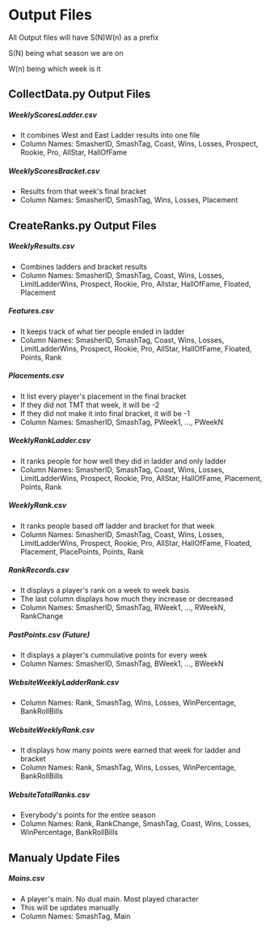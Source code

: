 # Output Files
All Output files will have S(N)W(n) as a prefix

S(N) being what season we are on

W(n) being which week is it

## CollectData.py Output Files
##### WeeklyScoresLadder.csv
- It combines West and East Ladder results into one file
- Column Names: SmasherID, SmashTag, Coast, Wins, Losses, Prospect, Rookie, Pro, AllStar, HallOfFame
		
##### WeeklyScoresBracket.csv
- Results from that week's final bracket
- Column Names: SmasherID, SmashTag, Wins, Losses, Placement
		


## CreateRanks.py Output Files
##### WeeklyResults.csv
- Combines ladders and bracket results
- Column Names: SmasherID, SmashTag, Coast, Wins, Losses, LimitLadderWins, Prospect, Rookie, Pro, Allstar, HallOfFame, Floated, Placement
 
##### Features.csv
- It keeps track of what tier people ended in ladder
- Column Names: SmasherID, SmashTag, Coast, Wins, Losses, LimitLadderWins, Prospect, Rookie, Pro, AllStar, HallOfFame, Floated, Points, Rank

##### Placements.csv
- It list every player's placement in the final bracket
- If they did not TMT that week, it will be -2
- If they did not make it into final bracket, it will be -1
- Column Names: SmasherID, SmashTag, PWeek1, ..., PWeekN

##### WeeklyRankLadder.csv
- It ranks people for how well they did in ladder and only ladder
- Column Names: SmasherID, SmashTag, Coast, Wins, Losses, LimitLadderWins, Prospect, Rookie, Pro, AllStar, HallOfFame, Placement, Points, Rank

##### WeeklyRank.csv
- It ranks people based off ladder and bracket for that week
- Column Names: SmasherID, SmashTag, Coast, Wins, Losses, LimitLadderWins, Prospect, Rookie, Pro, AllStar, HallOfFame, Floated, Placement, PlacePoints, Points, Rank

##### RankRecords.csv
- It displays a player's rank on a week to week basis
- The last column displays how much they increase or decreased
- Column Names: SmasherID, SmashTag, RWeek1, ..., RWeekN, RankChange

##### PastPoints.csv (Future)
- It displays a player's cummulative points for every week
- Column Names: SmasherID, SmashTag, BWeek1, ..., BWeekN
  
##### WebsiteWeeklyLadderRank.csv
- Column Names: Rank, SmashTag, Wins, Losses, WinPercentage, BankRollBills
  
##### WebsiteWeeklyRank.csv
- It displays how many points were earned that week for ladder and bracket
- Column Names: Rank, SmashTag, Wins, Losses, WinPercentage, BankRollBills

##### WebsiteTotalRanks.csv
- Everybody's points for the entire season
- Column Names: Rank, RankChange, SmashTag, Coast, Wins, Losses, WinPercentage, BankRollBills


## Manualy Update Files
##### Mains.csv
- A player's main. No dual main. Most played character
- This will be updates manually
- Column Names: SmashTag, Main
  
